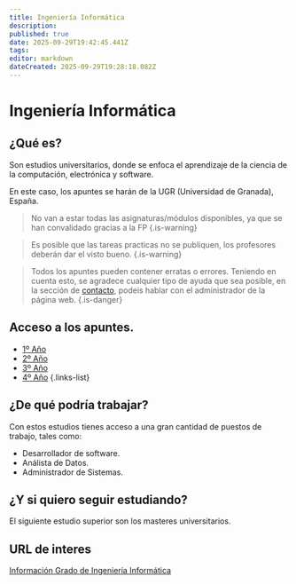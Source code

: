 ```yaml
---
title: Ingeniería Informática
description: 
published: true
date: 2025-09-29T19:42:45.441Z
tags: 
editor: markdown
dateCreated: 2025-09-29T19:28:18.082Z
---
```


# Ingeniería Informática
## ¿Qué es?
Son estudios universitarios, donde se enfoca el aprendizaje de la ciencia de la computación, electrónica y software.

En este caso, los apuntes se harán de la UGR (Universidad de Granada), España.
> No van a estar todas las asignaturas/módulos disponibles, ya que se han convalidado gracias a la FP
{.is-warning}


> Es posible que las tareas practicas no se publiquen, los profesores deberán dar el visto bueno.
{.is-warning}


> Todos los apuntes pueden contener erratas o errores. Teniendo en cuenta esto, se agradece cualquier tipo de ayuda que sea posible, en la sección de [contacto](/contacto), podeis hablar con el administrador de la página web.
{.is-danger}


## Acceso a los apuntes.
- [1º Año](Primero)
- [2º Año](Segundo)
- [3º Año](Tercero)
- [4º Año](Cuarto)
  {.links-list}
## ¿De qué podría trabajar?
Con estos estudios tienes acceso a una gran cantidad de puestos de trabajo, tales como:
- Desarrollador de software.
- Análista de Datos.
- Administrador de Sistemas.

## ¿Y si quiero seguir estudiando?
El siguiente estudio superior son los masteres universitarios.

## URL de interes
[Información Grado de Ingeniería Informática](https://www.ugr.es/estudiantes/grados/grado-ingenieria-informatica)
